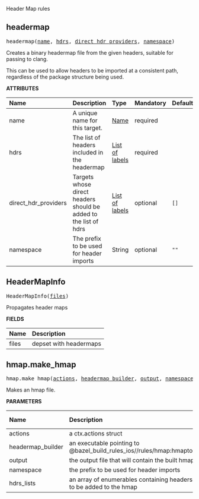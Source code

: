 <!-- Generated with Stardoc: http://skydoc.bazel.build -->

Header Map rules

<a id="headermap"></a>

## headermap

<pre>
headermap(<a href="#headermap-name">name</a>, <a href="#headermap-hdrs">hdrs</a>, <a href="#headermap-direct_hdr_providers">direct_hdr_providers</a>, <a href="#headermap-namespace">namespace</a>)
</pre>

Creates a binary headermap file from the given headers,
suitable for passing to clang.

This can be used to allow headers to be imported at a consistent path,
regardless of the package structure being used.

**ATTRIBUTES**


| Name  | Description | Type | Mandatory | Default |
| :------------- | :------------- | :------------- | :------------- | :------------- |
| <a id="headermap-name"></a>name |  A unique name for this target.   | <a href="https://bazel.build/concepts/labels#target-names">Name</a> | required |  |
| <a id="headermap-hdrs"></a>hdrs |  The list of headers included in the headermap   | <a href="https://bazel.build/concepts/labels">List of labels</a> | required |  |
| <a id="headermap-direct_hdr_providers"></a>direct_hdr_providers |  Targets whose direct headers should be added to the list of hdrs   | <a href="https://bazel.build/concepts/labels">List of labels</a> | optional |  `[]`  |
| <a id="headermap-namespace"></a>namespace |  The prefix to be used for header imports   | String | optional |  `""`  |


<a id="HeaderMapInfo"></a>

## HeaderMapInfo

<pre>
HeaderMapInfo(<a href="#HeaderMapInfo-files">files</a>)
</pre>

Propagates header maps

**FIELDS**


| Name  | Description |
| :------------- | :------------- |
| <a id="HeaderMapInfo-files"></a>files |  depset with headermaps    |


<a id="hmap.make_hmap"></a>

## hmap.make_hmap

<pre>
hmap.make_hmap(<a href="#hmap.make_hmap-actions">actions</a>, <a href="#hmap.make_hmap-headermap_builder">headermap_builder</a>, <a href="#hmap.make_hmap-output">output</a>, <a href="#hmap.make_hmap-namespace">namespace</a>, <a href="#hmap.make_hmap-hdrs_lists">hdrs_lists</a>)
</pre>

Makes an hmap file.

**PARAMETERS**


| Name  | Description | Default Value |
| :------------- | :------------- | :------------- |
| <a id="hmap.make_hmap-actions"></a>actions |  a ctx.actions struct   |  none |
| <a id="hmap.make_hmap-headermap_builder"></a>headermap_builder |  an executable pointing to @bazel_build_rules_ios//rules/hmap:hmaptool   |  none |
| <a id="hmap.make_hmap-output"></a>output |  the output file that will contain the built hmap   |  none |
| <a id="hmap.make_hmap-namespace"></a>namespace |  the prefix to be used for header imports   |  none |
| <a id="hmap.make_hmap-hdrs_lists"></a>hdrs_lists |  an array of enumerables containing headers to be added to the hmap   |  none |


